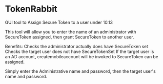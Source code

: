 # TokenRabbit
GUI tool to Assign Secure Token to a user under 10.13

This tool will allow you to enter the name of an administrator with SecureToken assigned, then grant SecureToken to another user. 

Benefits:
  Checks the administrator actually does have SecureToken set
  Checks the target user does not have SecureTokenSet
  If the target user is an AD account, createmobileaccount will be invoked to SecureToken can be assigned.
  
  
Simply enter the Administrative name and password, then the target user's name and password.  
